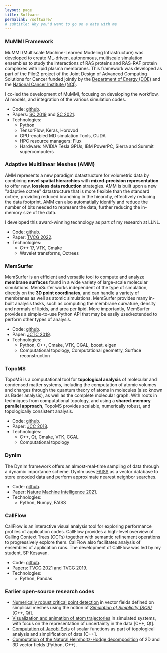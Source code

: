 ```yaml
---
layout: page
title: Software
permalink: /software/
# subtitle: Why you'd want to go on a date with me
---
```


### MuMMI Framework
MuMMI (Multiscale Machine-Learned Modeling Infrastructure) was developed to create ML-driven, autonomous, multiscale simulation ensembles to study the interactions of RAS proteins and RAS-RAF protein complexes with lipid plasma membranes. This framework was developed as part of the Pilot2 project of the Joint Design of Advanced Computing Solutions for Cancer funded jointly by the <a href="https://www.energy.gov" target=_blank>Department of Energy (DOE)</a> and the <a href="https://www.cancer.gov" target=_blank>National Cancer Institute (NCI)</a>.

I co-led the development of MuMMI, focusing on developing the workflow, AI models, and integration of the various simulation codes.
* Code: <a href="https://github.com/mummi-framework" target=_blank>github</a>.
* Papers:  <a href="http://dx.doi.org/10.1145/3295500.3356197" target=_blank>SC 2019</a> and <a href="http://dx.doi.org/10.1145/3458817.3476210" target=_blank>SC 2021</a>.
* Technologies:
  - Python
  - TensorFlow, Keras, Horovod
  - GPU-enabled MD simulation Tools, CUDA
  - HPC resource managers: Flux
  - Hardware: NVIDIA Tesla GPUs, IBM PowerPC, Sierra and Summit supercomputers

### Adaptive Multilinear Meshes (AMM)
AMM represents a new paradigm datastructure for volumetric data by combining **novel spatial hierarchies** with **mixed-precision representation** to offer new, **lossless data reduction** strategies. AMM is built upon a new "adaptive octree" datastructure that is more flexible than the standard octree, providing reduced branching in the hiearchy, effectively reducing the data footprint. AMM can also automatially identify and reduce the number of bits needed to represent the data, further reducing the in-memory size of the data.

I developed this award-winning technology as part of my research at LLNL.
* Code: <a href="https://github.com/LLNL/AMM" target=_blank>github</a>.
* Paper:  <a href="https://doi.org/10.1109/TVCG.2022.3165392" target=_blank>TVCG 2022</a>.
* Technologies:
  - C++ 17, VTK, Cmake
  - Wavelet transforms, Octrees


### MemSurfer
MemSurfer is an efficient and versatile tool to compute and analyze **membrane surfaces** found in a wide variety of large-scale molecular simulations. MemSurfer works independent of the type of simulation, directly on the **3D point coordinates**, and can handle a variety of membranes as well as atomic simulations. MemSurfer provides many in-built analysis tasks, such as computing the membrane curvature, density and normals of lipids, and area per lipid. More importantly, MemSurfer provides a simple-to-use Python API that may be easily used/extended to perform other types of analysis.
* Code: <a href="https://github.com/LLNL/MemSurfer" target=_blank>github</a>.
* Paper:  <a href="https://doi.org/10.1021/acs.jctc.9b00453" target=_blank>JCTC 2019</a>.
* Technologies:
  - Python, C++, Cmake, VTK, CGAL, boost, eigen
  - Computational topology, Computational geometry, Surface reconstruction


### TopoMS
TopoMS is a computational tool for **topological analysis** of molecular and condensed matter systems, including the computation of atomic volumes and charges through the quantum theory of atoms in molecules (also known as Bader analysis), as well as the complete molecular graph. With roots in techniques from computational topology, and using a **shared-memory parallel approach**, TopoMS provides scalable, numerically robust, and topologically consistent analysis.
* Code: <a href="https://github.com/LLNL/TopoMS" target=_blank>github</a>.
* Paper:  <a href="https://doi.org/10.1002/jcc.25181" target=_blank>JCC 2018</a>.
* Technologies:
  - C++, Qt, Cmake, VTK, CGAL
  - Computational topology


### DynIm
The DynIm framework offers an almost-real-time sampling of data through a dynamic
importance scheme. DynIm uses <a href="https://github.com/facebookresearch/faiss" target=_blank>FAISS</a> as a vector database to store encoded data
and perform approximate nearest neighbor searches.
  * Code: <a href="https://github.com/LLNL/dynim" target=_blank>github</a>.
  * Paper:  <a href="https://doi.org/10.1038/s42256-021-00327-w" target=_blank>Nature Machine Intelligence 2021</a>.
  * Technologies:
    - Python, Numpy, FAISS

### CallFlow
CallFlow is an interactive visual analysis tool for exploring performance profiles of application codes. CallFlow provides a high-level overview of Calling Context Trees (CCTs) together with semantic refinement operations to progressively explore them.
CallFlow also facilitates analysis of ensembles of application runs. The development
of CallFlow was led by my student, SP Kesavan.
* Code: <a href="https://github.com/LLNL/CallFlow" target=_blank>github</a>.
* Papers: <a href="https://doi.org/10.1109/TVCG.2021.3129414" target=_blank>TVCG 2021</a> and <a href="https://doi.org/10.1109/TVCG.2019.2953746" target=_blank>TVCG 2019</a>.
* Technologies:
  - Python, Pandas

### Earlier open-source research codes
* <a href="https://github.com/bhatiaharsh/RobustCriticalPointDetection" target=_blank>Numerically robust critical point detection</a> in vector fields defined on simplicial meshes using the notion of <a href="https://dl.acm.org/doi/pdf/10.1145/77635.77639" target=_blank>*Simulation of Simplicity (SOS)*</a> [C++, Qt].
* <a href="https://github.com/bhatiaharsh/TrajectoryExplorer" target=_blank>Visualization and animation of atom trajectories</a> in simulated systems, with focus on the representation of uncertainty in the data [C++, Qt].
* <a href="https://github.com/bhatiaharsh/JacobiSetComputation" target=_blank>Computation of Jacobi Sets</a> of scalar functions as part of topological analysis and simplification of data [C++].
* <a href="https://github.com/bhatiaharsh/naturalHHD" target=_blank>Computation of the Natural Helmholtz-Hodge decomposition</a> of 2D and 3D vector fields [Python, C++].
